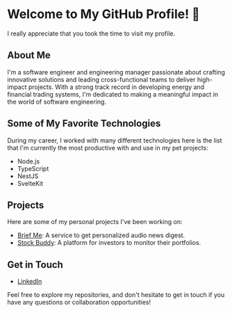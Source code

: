 # Welcome to My GitHub Profile! 👋

I really appreciate that you took the time to visit my profile.

## About Me

I'm a software engineer and engineering manager passionate about crafting innovative solutions and leading cross-functional teams to deliver high-impact projects. With a strong track record in developing energy and financial trading systems, I'm dedicated to making a meaningful impact in the world of software engineering.

## Some of My Favorite Technologies

During my career, I worked with many different technologies here is the list that I'm currently the most productive with and use in my pet projects:

- Node.js
- TypeScript
- NestJS
- SvelteKit

## Projects

Here are some of my personal projects I've been working on:

- [Brief Me](https://github.com/horvathmarton/brief-me-api): A service to get personalized audio news digest.
- [Stock Buddy](https://github.com/horvathmarton/stock-buddy-dashboard): A platform for investors to monitor their portfolios.

## Get in Touch

- [LinkedIn](https://www.linkedin.com/in/horvath-marton/)

Feel free to explore my repositories, and don't hesitate to get in touch if you have any questions or collaboration opportunities!

